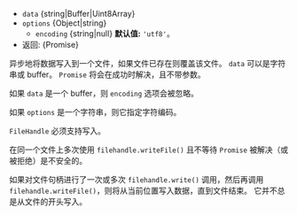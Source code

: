 <!-- YAML
added: v10.0.0
-->
* `data` {string|Buffer|Uint8Array}
* `options` {Object|string}
  * `encoding` {string|null} **默认值:** `'utf8'`。
* 返回: {Promise}


异步地将数据写入到一个文件，如果文件已存在则覆盖该文件。
`data` 可以是字符串或 buffer。
`Promise` 将会在成功时解决，且不带参数。

如果 `data` 是一个 buffer，则 `encoding` 选项会被忽略。

如果 `options` 是一个字符串，则它指定字符编码。

`FileHandle` 必须支持写入。

在同一个文件上多次使用 `filehandle.writeFile()` 且不等待 `Promise` 被解决（或被拒绝）是不安全的。

如果对文件句柄进行了一次或多次 `filehandle.write()` 调用，然后再调用 `filehandle.writeFile()`，则将从当前位置写入数据，直到文件结束。 
它并不总是从文件的开头写入。

